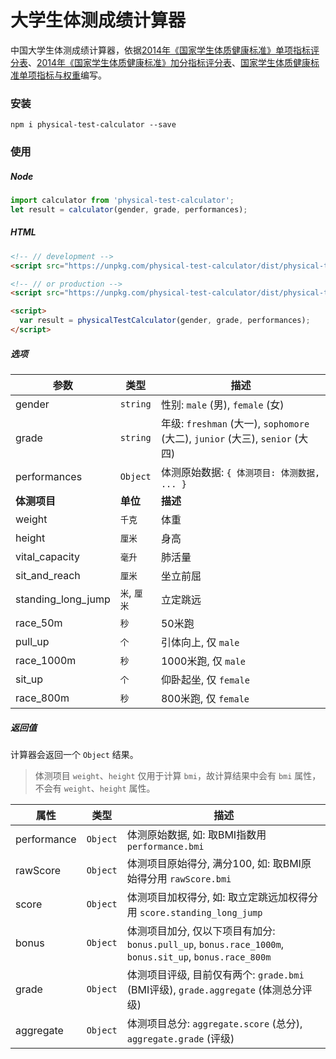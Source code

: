 # 大学生体测成绩计算器

中国大学生体测成绩计算器，依据[2014年《国家学生体质健康标准》单项指标评分表](http://www.csh.edu.cn/wtzx/zl/20141226/2c909e854a8490a4014a8498e6730009.html)、[2014年《国家学生体质健康标准》加分指标评分表](http://www.csh.edu.cn/wtzx/zl/20141226/2c909e854a8490a4014a8496ab670007.html)、[国家学生体质健康标准单项指标与权重](http://www.csh.edu.cn/wtzx/bz/20141226/2c909e854a84301a014a8440b4d2000f.html)编写。

### 安装

```shell
npm i physical-test-calculator --save
```

### 使用

##### Node

```javascript
import calculator from 'physical-test-calculator';
let result = calculator(gender, grade, performances);
````

##### HTML
```html
<!-- // development -->
<script src="https://unpkg.com/physical-test-calculator/dist/physical-test-calculator.js"></script>

<!-- // or production -->
<script src="https://unpkg.com/physical-test-calculator/dist/physical-test-calculator.min.js"></script>

<script>
  var result = physicalTestCalculator(gender, grade, performances);
</script>
```


##### 选项

参数 | 类型 | 描述
--------- | ---- | -----------
gender | `string` | 性别: `male` (男), `female` (女)
grade | `string` | 年级: `freshman` (大一), `sophomore` (大二), `junior` (大三), `senior` (大四)
performances | `Object` | 体测原始数据: `{ 体测项目: 体测数据, ... }`
**体测项目** | **单位** | **描述**
weight | `千克` | 体重
height | `厘米` | 身高
vital_capacity | `毫升` | 肺活量
sit_and_reach | `厘米` | 坐立前屈
standing_long_jump | `米`, `厘米` | 立定跳远
race_50m | `秒` | 50米跑
pull_up | `个` | 引体向上, 仅 `male`
race_1000m | `秒` | 1000米跑, 仅 `male`
sit_up | `个` | 仰卧起坐, 仅 `female`
race_800m | `秒` | 800米跑, 仅 `female`

##### 返回值

计算器会返回一个 `Object` 结果。

> 体测项目 `weight`、`height` 仅用于计算 `bmi`，故计算结果中会有 `bmi` 属性，不会有 `weight`、`height` 属性。

属性 | 类型 | 描述
--------- | ---- | -----------
performance | `Object` | 体测原始数据, 如: 取BMI指数用 `performance.bmi`
rawScore | `Object` | 体测项目原始得分, 满分100, 如: 取BMI原始得分用 `rawScore.bmi`
score | `Object` | 体测项目加权得分, 如: 取立定跳远加权得分用 `score.standing_long_jump`
bonus | `Object` | 体测项目加分, 仅以下项目有加分: `bonus.pull_up`, `bonus.race_1000m`, `bonus.sit_up`, `bonus.race_800m`
grade | `Object` | 体测项目评级, 目前仅有两个: `grade.bmi` (BMI评级), `grade.aggregate` (体测总分评级)
aggregate | `Object` | 体测项目总分: `aggregate.score` (总分), `aggregate.grade` (评级)